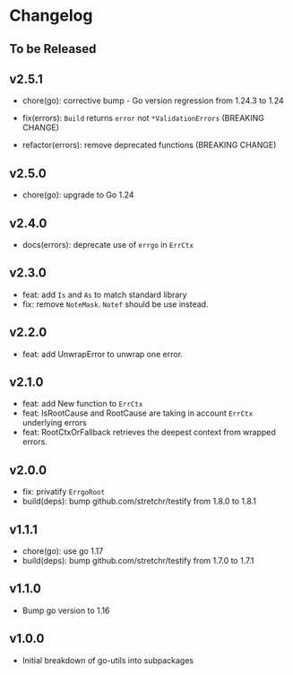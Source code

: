 # Changelog

## To be Released

## v2.5.1

* chore(go): corrective bump - Go version regression from 1.24.3 to 1.24

* fix(errors): `Build` returns `error` not `*ValidationErrors` (BREAKING CHANGE)
* refactor(errors): remove deprecated functions (BREAKING CHANGE)

## v2.5.0

* chore(go): upgrade to Go 1.24

## v2.4.0

* docs(errors): deprecate use of `errgo` in `ErrCtx`

## v2.3.0

* feat: add `Is` and `As` to match standard library
* fix: remove `NoteMask`. `Notef` should be use instead.

## v2.2.0

* feat: add UnwrapError to unwrap one error.

## v2.1.0

* feat: add New function to `ErrCtx`
* feat: IsRootCause and RootCause are taking in account `ErrCtx` underlying errors
* feat: RootCtxOrFallback retrieves the deepest context from wrapped errors.

## v2.0.0

* fix: privatify `ErrgoRoot`
* build(deps): bump github.com/stretchr/testify from 1.8.0 to 1.8.1

## v1.1.1

* chore(go): use go 1.17
* build(deps): bump github.com/stretchr/testify from 1.7.0 to 1.7.1

## v1.1.0

* Bump go version to 1.16

## v1.0.0

* Initial breakdown of go-utils into subpackages
